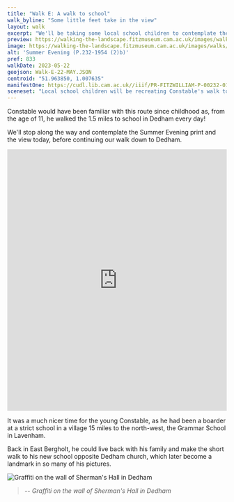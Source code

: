 ```yaml
---
title: "Walk E: A walk to school"
walk_byline: "Some little feet take in the view"
layout: walk
excerpt: "We'll be taking some local school children to contemplate the Summer Evening view"
preview: https://walking-the-landscape.fitzmuseum.cam.ac.uk/images/walks/PR-FITZWILLIAM-P-00232-01954-00002-B-000-00001_crop_preview.jpg
image: https://walking-the-landscape.fitzmuseum.cam.ac.uk/images/walks/PR-FITZWILLIAM-P-00232-01954-00002-B-000-00001_crop.jpg
alt: 'Summer Evening (P.232-1954 (2)b)'
pref: 833
walkDate: 2023-05-22
geojson: Walk-E-22-MAY.JSON
centroid: "51.963850, 1.007635"
manifestOne: https://cudl.lib.cam.ac.uk//iiif/PR-FITZWILLIAM-P-00232-01954-00002-B
sceneset: "Local school children will be recreating Constable's walk to school and contemplating the Summer Evening view"
---
```

Constable would have been familiar with this route since childhood as, from the age of 11, he walked the 1.5 miles to school in Dedham every day! 

We'll stop along the way and contemplate the Summer Evening print and the view today, before continuing our walk down to Dedham.

<iframe src="https://fitzmuseum.cam.ac.uk/uv.html#?manifest={{ page.manifestOne }}&c=0&m=0&cv=0&config=&locales=en-GB:English (GB),cy-GB:Cymraeg,fr-FR:Français (FR),pl-PL:Polski,sv-SE:Svenska&r=0" width="100%" height="600" allowfullscreen frameborder="0"></iframe>

It was a much nicer time for the young Constable, as he had been a boarder at a strict school in a village 15 miles to the north-west, the Grammar School in Lavenham. 

Back in East Bergholt, he could live back with his family and make the short walk to his new school opposite Dedham church, which later become a landmark in so many of his pictures.

![Graffiti on the wall of Sherman's Hall in Dedham]({{site.url}}/images/posts/Wall-Writing.jpg)
>-- <cite>Graffiti on the wall of Sherman's Hall in Dedham</cite>
